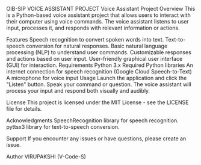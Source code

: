 OIB-SIP VOICE ASSISTANT PROJECT
Voice Assistant Project
Overview
This is a Python-based voice assistant project that allows users to interact with their computer using voice commands. The voice assistant listens to user input, processes it, and responds with relevant information or actions.

Features
Speech recognition to convert spoken words into text.
Text-to-speech conversion for natural responses.
Basic natural language processing (NLP) to understand user commands.
Customizable responses and actions based on user input.
User-friendly graphical user interface (GUI) for interaction.
Requirements
Python 3.x
Required Python libraries
An internet connection for speech recognition (Google Cloud Speech-to-Text)
A microphone for voice input
Usage
Launch the application and click the "Listen" button. Speak your command or question. The voice assistant will process your input and respond both visually and audibly.

License
This project is licensed under the MIT License - see the LICENSE file for details.

Acknowledgments
SpeechRecognition library for speech recognition. pyttsx3 library for text-to-speech conversion.

Support
If you encounter any issues or have questions, please create an issue.

Author
VIRUPAKSHI (V-Code-S)
